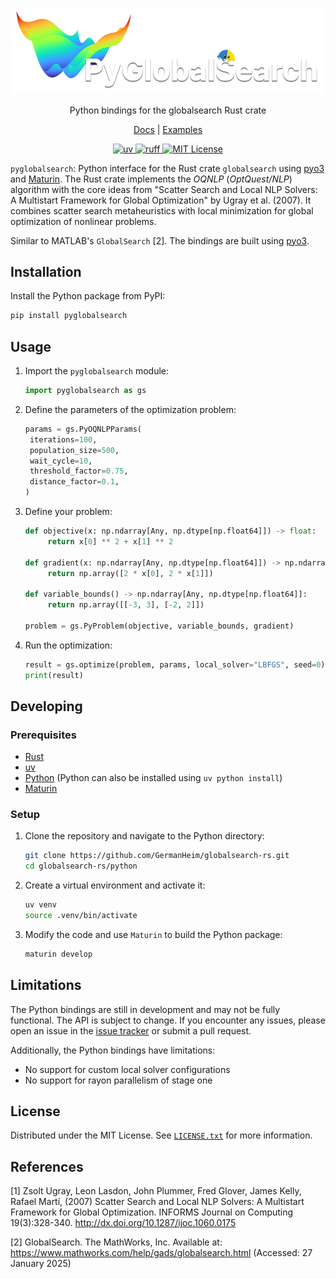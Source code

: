 <p align="center">
    <img
        width="500"
        src="https://raw.githubusercontent.com/GermanHeim/globalsearch-rs/main/python/media/logo.png"
        alt="pyGlobalSearch"
    />
    <p align="center">
        Python bindings for the globalsearch Rust crate
    </p>
    <p align="center">
        <a href="https://docs.rs/globalsearch/latest/globalsearch/">Docs</a> | <a href="https://github.com/GermanHeim/globalsearch-rs/tree/main/python/examples">Examples</a>
    </p>
</p>

<div align="center">
    <a href="https://docs.astral.sh/uv/">
        <img src="https://img.shields.io/badge/uv-black?logo=uv" alt="uv" />
    </a> 
    <a href="https://docs.astral.sh/ruff/">
        <img src="https://img.shields.io/badge/ruff-black?logo=ruff" alt="ruff" />
    </a> 
    <a href="https://github.com/GermanHeim/globalsearch-rs/blob/main/LICENSE.txt">
        <img src="https://img.shields.io/badge/license-MIT-blue" alt="MIT License" />
    </a>
</div>

`pyglobalsearch`: Python interface for the Rust crate `globalsearch` using [pyo3](https://github.com/PyO3/pyo3) and [Maturin](https://github.com/PyO3/maturin). The Rust crate implements the _OQNLP_ (_OptQuest/NLP_) algorithm with the core ideas from "Scatter Search and Local NLP Solvers: A Multistart Framework for Global Optimization" by Ugray et al. (2007). It combines scatter search metaheuristics with local minimization for global optimization of nonlinear problems.

Similar to MATLAB's `GlobalSearch` \[2\]. The bindings are built using [pyo3](https://github.com/PyO3/pyo3).

## Installation

Install the Python package from PyPI:

```bash
pip install pyglobalsearch
```

## Usage

1. Import the `pyglobalsearch` module:

   ```python
   import pyglobalsearch as gs
   ```

2. Define the parameters of the optimization problem:

   ```python
   params = gs.PyOQNLPParams(
    iterations=100,
    population_size=500,
    wait_cycle=10,
    threshold_factor=0.75,
    distance_factor=0.1,
   )
   ```

3. Define your problem:

   ```python
   def objective(x: np.ndarray[Any, np.dtype[np.float64]]) -> float:
        return x[0] ** 2 + x[1] ** 2

   def gradient(x: np.ndarray[Any, np.dtype[np.float64]]) -> np.ndarray[Any, np.dtype[np.float64]]:
        return np.array([2 * x[0], 2 * x[1]])

   def variable_bounds() -> np.ndarray[Any, np.dtype[np.float64]]:
        return np.array([[-3, 3], [-2, 2]])

   problem = gs.PyProblem(objective, variable_bounds, gradient)
   ```

4. Run the optimization:

   ```python
   result = gs.optimize(problem, params, local_solver="LBFGS", seed=0)
   print(result)
   ```

## Developing

### Prerequisites

- [Rust](https://rustup.rs/)
- [uv](https://docs.astral.sh/uv/getting-started/installation/)
- [Python](https://www.python.org/downloads/) (Python can also be installed using `uv python install`)
- [Maturin](https://www.maturin.rs/installation.html)

### Setup

1. Clone the repository and navigate to the Python directory:

   ```bash
   git clone https://github.com/GermanHeim/globalsearch-rs.git
   cd globalsearch-rs/python
   ```

2. Create a virtual environment and activate it:

   ```bash
   uv venv
   source .venv/bin/activate
   ```

3. Modify the code and use `Maturin` to build the Python package:

   ```bash
   maturin develop
   ```

## Limitations

The Python bindings are still in development and may not be fully functional. The API is subject to change. If you encounter any issues, please open an issue in the [issue tracker](https://github.com/GermanHeim/globalsearch-rs/issues) or submit a pull request.

Additionally, the Python bindings have limitations:

- No support for custom local solver configurations
- No support for rayon parallelism of stage one

## License

Distributed under the MIT License. See [`LICENSE.txt`](https://github.com/GermanHeim/globalsearch-rs/blob/main/LICENSE.txt) for more information.

## References

\[1\] Zsolt Ugray, Leon Lasdon, John Plummer, Fred Glover, James Kelly, Rafael Martí, (2007) Scatter Search and Local NLP Solvers: A Multistart Framework for Global Optimization. INFORMS Journal on Computing 19(3):328-340. <http://dx.doi.org/10.1287/ijoc.1060.0175>

\[2\] GlobalSearch. The MathWorks, Inc. Available at: <https://www.mathworks.com/help/gads/globalsearch.html> (Accessed: 27 January 2025)
